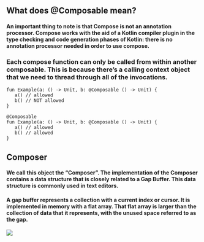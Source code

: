 ## What does @Composable mean?
#### An important thing to note is that Compose is not an annotation processor. Compose works with the aid of a Kotlin compiler plugin in the type checking and code generation phases of Kotlin: there is no annotation processor needed in order to use compose.


### Each compose function can only be called from within another composable. This is because there’s a calling context object that we need to thread through all of the invocations.

```
fun Example(a: () -> Unit, b: @Composable () -> Unit) {
   a() // allowed
   b() // NOT allowed
}
 
@Composable 
fun Example(a: () -> Unit, b: @Composable () -> Unit) {
   a() // allowed
   b() // allowed
}
```
## Composer 

#### We call this object the “Composer”. The implementation of the Composer contains a data structure that is closely related to a Gap Buffer. This data structure is commonly used in text editors.

#### A gap buffer represents a collection with a current index or cursor. It is implemented in memory with a flat array. That flat array is larger than the collection of data that it represents, with the unused space referred to as the gap.

![](https://miro.medium.com/v2/resize:fit:720/format:webp/0*0GgJdY76c_Kz0hs-)
